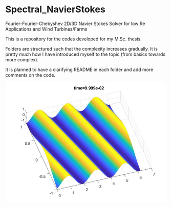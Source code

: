 # Spectral_NavierStokes

Fourier-Fourier-Chebyshev 2D/3D Navier Stokes Solver for low Re Applications and Wind Turbines/Farms 

This is a repository for the codes developed for my M.Sc. thesis.

Folders are structured such that the complexity increases gradually. 
It is pretty much how I have introduced myself to the topic (from basics towards more complex).

It is planned to have a clarifying README in each folder and add more comments on the code.


![](f1.gif)
